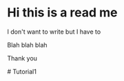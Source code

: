 <h1>Hi this is a read me</h1>
<p>I don't want to write but I have to</p>
<p>Blah blah blah</p>
<p>Thank you</p>
# Tutorial1
